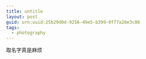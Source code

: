 ```yaml
---
title: untitle
layout: post
guid: urn:uuid:25b29d0d-9256-49e5-b399-0ff7a26e3c86
tags:
  - photography
---
```


取名字真是麻烦
